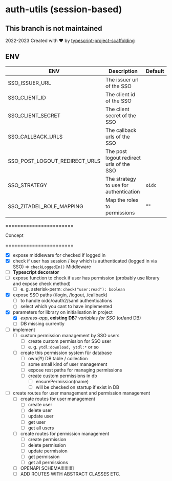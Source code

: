 # auth-utils (session-based)

## This branch is not maintained

2022-2023
Created with ♥ by [typescript-project-scaffolding](https://github.com/Trickfilm400/typescript-project-scaffolding)

## ENV

| ENV                           | Description                              | Default |
|-------------------------------|------------------------------------------|---------|
| SSO_ISSUER_URL                | The issuer url of the SSO                |         |
| SSO_CLIENT_ID                 | The client id of the SSO                 |         |
| SSO_CLIENT_SECRET             | The client secret of the SSO             |         |
| SSO_CALLBACK_URLS             | The callback urls of the SSO             |         |
| SSO_POST_LOGOUT_REDIRECT_URLS | The post logout redirect urls of the SSO |         |
| SSO_STRATEGY                  | The strategy to use for authentication   | `oidc`  |
| SSO_ZITADEL_ROLE_MAPPING      | Map the roles to permissions             | ""      |



<!--
auth wrapper package??

internal / external roles?

e. g.: admin role fetch from SSO session, detailed permission inside project

-->

=======================

Concept

=======================

- [x] expose middleware for checked if logged in
- [x] check if user has session / key which is authenticated (logged in via SSO) => `checkLoggedIn()` Middleware
- [ ] **Typescript decorator**
- [ ] expose function to check if user has permission (probably use library and expose check method)
  - [ ] e. g. asterisk-perm: `check("user:read"): boolean`
- [x] expose SSO paths (/login, /logout, /callback)
  - [ ] to handle oidc/oauth2/saml authentications
  - [ ] select which you cant to have implemented
- [x] parameters for library on initialisation in project
  - [x] _express-app_, **existing DB**? _variables for SSO_ (or/and DB)
  - [ ] DB missing currently
- [ ] implement
  - [ ] custom permission management by SSO users
    - [ ] create custom permission for SSO user
    - [ ] e. g. `ytdl:download, ytdl:*` or so
  - [ ] create this permission system für database
    - [ ] own(?!) DB table / collection
    - [ ] some small kind of user management
    - [ ] expose rest paths for managing permissions
    - [ ] create custom permissions in db
      - [ ] ensurePermission(name)
      - [ ] will be checked on startup if exist in DB
- [ ] create routes for user management and permission management
  - [ ] create routes for user management
    - [ ] create user
    - [ ] delete user
    - [ ] update user
    - [ ] get user
    - [ ] get all users
  - [ ] create routes for permission management
    - [ ] create permission
    - [ ] delete permission
    - [ ] update permission
    - [ ] get permission
    - [ ] get all permissions
  - [ ] OPENAPI SCHEMA!!!!!!!!!]
  - [ ] ADD ROUTES WITH ABSTRACT CLASSES ETC.